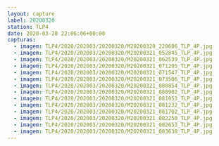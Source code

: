 ```yaml
---
layout: capture
label: 20200320
station: TLP4
date: 2020-03-20 22:06:06+00:00
capturas:
  - imagem: TLP4/2020/202003/20200320/M20200320_220606_TLP_4P.jpg
  - imagem: TLP4/2020/202003/20200320/M20200321_052845_TLP_4P.jpg
  - imagem: TLP4/2020/202003/20200320/M20200321_062539_TLP_4P.jpg
  - imagem: TLP4/2020/202003/20200320/M20200321_071205_TLP_4P.jpg
  - imagem: TLP4/2020/202003/20200320/M20200321_071547_TLP_4P.jpg
  - imagem: TLP4/2020/202003/20200320/M20200321_073506_TLP_4P.jpg
  - imagem: TLP4/2020/202003/20200320/M20200321_080854_TLP_4P.jpg
  - imagem: TLP4/2020/202003/20200320/M20200321_080902_TLP_4P.jpg
  - imagem: TLP4/2020/202003/20200320/M20200321_081053_TLP_4P.jpg
  - imagem: TLP4/2020/202003/20200320/M20200321_081232_TLP_4P.jpg
  - imagem: TLP4/2020/202003/20200320/M20200321_081702_TLP_4P.jpg
  - imagem: TLP4/2020/202003/20200320/M20200321_082250_TLP_4P.jpg
  - imagem: TLP4/2020/202003/20200320/M20200321_082653_TLP_4P.jpg
  - imagem: TLP4/2020/202003/20200320/M20200321_083638_TLP_4P.jpg
---
```

